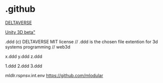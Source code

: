 # .github
<a href="https://opensea.io/assets/matic/0x2953399124f0cbb46d2cbacd8a89cf0599974963/85209442842702955028286586320243537389855118869793358185487603685268501137055">DELTAVERSE</a>


<a href="https://unity.com/releases/editor/beta">Unity 3D beta"</a>


.ddd (c) DELTAVERSE MIT license
// .ddd is the chosen file extention for 3d systems programming
// web3d


x.ddd
y.ddd
z.ddd

1.ddd
2.ddd
3.ddd

mldlr.rspnsv.int.env
https://github.com/mlodular


